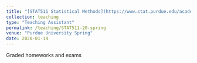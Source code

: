 ```yaml
---
title: "[STAT511 Statistical Methods](https://www.stat.purdue.edu/academic_programs/graduate/grad_course_desc.php)"
collection: teaching
type: "Teaching Assistant"
permalink: /teaching/STAT511-20-spring
venue: "Purdue University Spring"
date: 2020-01-14
---
```


Graded homeworks and exams

